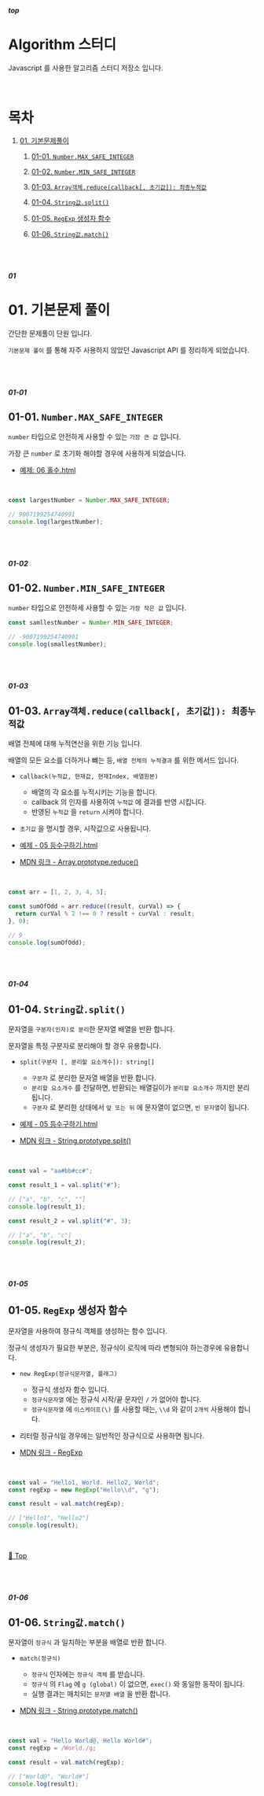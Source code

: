 ##### top
# Algorithm 스터디

Javascript 를 사용한 알고리즘 스터디 저장소 입니다.

<br/>

# 목차

1. [01. 기본문제풀이](#01)

   1. [01-01. ``Number.MAX_SAFE_INTEGER``](#01-01)

   2. [01-02. ``Number.MIN_SAFE_INTEGER``](#01-02)

   3. [01-03. ``Array객체.reduce(callback[, 초기값]): 최종누적값``](#01-03)

   4. [01-04. ``String값.split()``](#01-04)

   5. [01-05. ``RegExp`` 생성자 함수](#01-05)

   6. [01-06. ``String값.match()``](#01-06)



<br/><br/>



##### 01
# 01. 기본문제 풀이

간단한 문제풀이 단원 입니다.

``기본문제 풀이`` 를 통해 자주 사용하지 않았던 Javascript API 를 정리하게 되었습니다.



<br/><br/>



##### 01-01
## 01-01. ``Number.MAX_SAFE_INTEGER``

``number`` 타입으로 안전하게 사용할 수 있는 ``가장 큰 값`` 입니다.

가장 큰 ``number`` 로 초기화 해야할 경우에 사용하게 되었습니다.

* [예제: 06 홀수.html](#)

<br/>

```javascript
const largestNumber = Number.MAX_SAFE_INTEGER;

// 9007199254740991
console.log(largestNumber);
```



<br/><br/>



##### 01-02
## 01-02. ``Number.MIN_SAFE_INTEGER``

``number`` 타입으로 안전하세 사용할 수 있는 ``가장 작은 값`` 입니다.

```javascript
const samllestNumber = Number.MIN_SAFE_INTEGER;

// -9007199254740991
console.log(smallestNumber);
```



<br/><br/>



##### 01-03
## 01-03. ``Array객체.reduce(callback[, 초기값]): 최종누적값``

배열 전체에 대해 누적연산을 위한 기능 입니다.

배열의 모든 요소를 더하거나 뺴는 등, ``배열 전체의 누적결과`` 를 위한 메서드 입니다.

* ``callback(누적값, 현재값, 현재Index, 배열원본)``
  * 배열의 각 요소를 누적시키는 기능을 합니다.
  * callback 의 인자를 사용하여 ``누적값`` 에 결과를 반영 시킵니다.
  * 반영된 ``누적값`` 을 ``return`` 시켜야 합니다.

* ``초기값`` 을 명시할 경우, 시작값으로 사용됩니다.

* [예제 - 05 등수구하기.html](#)

* [MDN 링크 - Array.prototype.reduce()](https://developer.mozilla.org/ko/docs/Web/JavaScript/Reference/Global_Objects/Array/Reduce)

<br/>

```javascript
const arr = [1, 2, 3, 4, 5];

const sumOfOdd = arr.reduce((result, curVal) => {
  return curVal % 2 !== 0 ? result + curVal : result;
}, 0);

// 9
console.log(sumOfOdd);
```





<br/><br/>



##### 01-04
## 01-04. ``String값.split()``

문자열을 ``구분자(인자)로 분리``한 문자열 배열을 반환 합니다.

문자열을 특정 구분자로 분리해야 할 경우 유용합니다.

* ``split(구분자 [, 분리할 요소개수]): string[]``
  * ``구분자`` 로 분리한 문자열 배열을 반환 합니다.
  * ``분리할 요소개수`` 를 전달하면, 반환되는 배열길이가 ``분리할 요소개수`` 까지만 분리됩니다.
  * ``구분자`` 로 분리한 상태에서 ``앞 또는 뒤`` 에 문자열이 없으면, ``빈 문자열``이 됩니다.

* [예제 - 05 등수구하기.html](#)

* [MDN 링크 - String.prototype.split()](https://developer.mozilla.org/ko/docs/Web/JavaScript/Reference/Global_Objects/String/split)

<br/>

```javascript
const val = "aa#bb#cc#";

const result_1 = val.split("#");

// ["a", "b", "c", ""]
console.log(result_1);

const result_2 = val.split("#", 3);

// ["a", "b", "c"]
console.log(result_2);
```



<br/><br/>



##### 01-05
## 01-05. ``RegExp`` 생성자 함수

문자열을 사용하여 정규식 객체를 생성하는 함수 입니다.

정규식 생성자가 필요한 부분은, 정규식이 로직에 따라 변형되야 하는경우에 유용합니다.

* ``new RegExp(정규식문자열, 플래그)``
  * 정규식 생성자 함수 입니다.
  * ``정규식문자열`` 에는 정규식 시작/끝 문자인 ``/`` 가 없어야 합니다.
  * ``정규식문자열`` 에 ``이스케이프(\)`` 를 사용할 때는, ``\\d`` 와 같이 ``2개씩`` 사용해야 합니다.

* 리터럴 정규식일 경우에는 일반적인 정규식으로 사용하면 됩니다.

* [MDN 링크 - RegExp](https://developer.mozilla.org/ko/docs/Web/JavaScript/Reference/Global_Objects/RegExp)

<br/>

```javascript
const val = "Hello1, World. Hello2, World";
const regExp = new RegExp("Hello\\d", "g");

const result = val.match(regExp);

// ["Hello1", "Hello2"]
console.log(result);
```


<br/>

[🔺 Top](#top)

<br><br>



##### 01-06
## 01-06. ``String값.match()``

문자열이 ``정규식`` 과 일치하는 부분을 배열로 반환 합니다.

* ``match(정규식)``
  * ``정규식`` 인자에는 ``정규식 객체`` 를 받습니다.
  * ``정규식`` 의 ``Flag`` 에 ``g (global)`` 이 없으면, ``exec()`` 와 동일한 동작이 됩니다.
  * 실행 결과는 매치되는 ``문자열 배열`` 을 반환 합니다.

* [MDN 링크 - String.prototype.match()](https://developer.mozilla.org/ko/docs/Web/JavaScript/Reference/Global_Objects/String/match)

<br/>

```javascript
const val = "Hello World@, Hello World#";
const regExp = /World./g;

const result = val.match(regExp);

// ["World@", "World#"]
console.log(result);
```



<br/>



## 